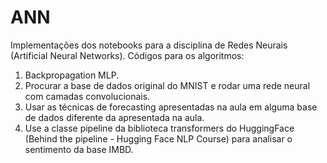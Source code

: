 # ANN
Implementações dos notebooks para a disciplina de Redes Neurais (Artificial Neural Networks).
Códigos para os algoritmos:

1) Backpropagation MLP.
2) Procurar a base de dados original do MNIST e rodar uma rede neural com camadas convolucionais.
3) Usar as técnicas de forecasting apresentadas na aula em alguma base de dados diferente da apresentada na aula.
4) Use a classe pipeline da biblioteca transformers do HuggingFace (Behind the pipeline - Hugging Face NLP Course) para analisar o sentimento da base IMBD.
